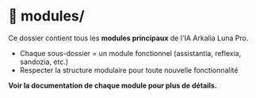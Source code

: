 # 🧩 modules/

Ce dossier contient tous les **modules principaux** de l'IA Arkalia Luna Pro.

- Chaque sous-dossier = un module fonctionnel (assistantia, reflexia, sandozia, etc.)
- Respecter la structure modulaire pour toute nouvelle fonctionnalité

**Voir la documentation de chaque module pour plus de détails.** 